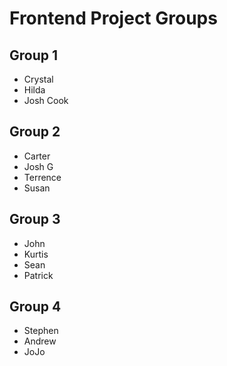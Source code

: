 # Frontend Project Groups

## Group 1

* Crystal
* Hilda
* Josh Cook

## Group 2

* Carter
* Josh G
* Terrence
* Susan

## Group 3

* John
* Kurtis
* Sean
* Patrick

## Group 4

* Stephen
* Andrew
* JoJo